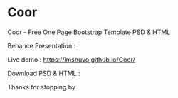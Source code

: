 # Coor

Coor - Free One Page Bootstrap Template PSD & HTML

Behance Presentation :

Live demo : https://imshuvo.github.io/Coor/

Download PSD & HTML :

Thanks for stopping by
